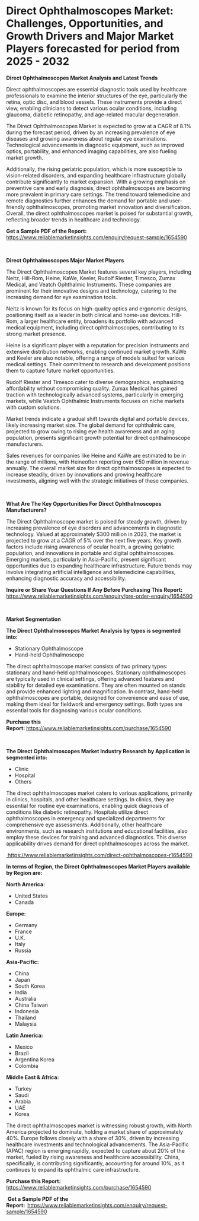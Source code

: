 <p><h1>Direct Ophthalmoscopes Market: Challenges, Opportunities, and Growth Drivers and Major Market Players forecasted for period from 2025 - 2032</h1></p><p><strong>Direct Ophthalmoscopes Market Analysis and Latest Trends</strong></p>
<p><p>Direct ophthalmoscopes are essential diagnostic tools used by healthcare professionals to examine the interior structures of the eye, particularly the retina, optic disc, and blood vessels. These instruments provide a direct view, enabling clinicians to detect various ocular conditions, including glaucoma, diabetic retinopathy, and age-related macular degeneration.</p><p>The Direct Ophthalmoscopes Market is expected to grow at a CAGR of 8.1% during the forecast period, driven by an increasing prevalence of eye diseases and growing awareness about regular eye examinations. Technological advancements in diagnostic equipment, such as improved optics, portability, and enhanced imaging capabilities, are also fueling market growth. </p><p>Additionally, the rising geriatric population, which is more susceptible to vision-related disorders, and expanding healthcare infrastructure globally contribute significantly to market expansion. With a growing emphasis on preventive care and early diagnosis, direct ophthalmoscopes are becoming more prevalent in primary care settings. The trend toward telemedicine and remote diagnostics further enhances the demand for portable and user-friendly ophthalmoscopes, promoting market innovation and diversification. Overall, the direct ophthalmoscopes market is poised for substantial growth, reflecting broader trends in healthcare and technology.</p></p>
<p><strong>Get a Sample PDF of the Report:&nbsp;</strong> <a href="https://www.reliablemarketinsights.com/enquiry/request-sample/1654590?utm_campaign=3383&utm_medium=2&utm_source=Github&utm_content=ia&utm_term=13042025&utm_id=direct-ophthalmoscopes">https://www.reliablemarketinsights.com/enquiry/request-sample/1654590</a></p>
<p>&nbsp;</p>
<p><strong>Direct Ophthalmoscopes Major Market Players</strong></p>
<p><p>The Direct Ophthalmoscopes Market features several key players, including Neitz, Hill-Rom, Heine, KaWe, Keeler, Rudolf Riester, Timesco, Zumax Medical, and Veatch Ophthalmic Instruments. These companies are prominent for their innovative designs and technology, catering to the increasing demand for eye examination tools.</p><p>Neitz is known for its focus on high-quality optics and ergonomic designs, positioning itself as a leader in both clinical and home-use devices. Hill-Rom, a larger healthcare entity, broadens its portfolio with advanced medical equipment, including direct ophthalmoscopes, contributing to its strong market presence.</p><p>Heine is a significant player with a reputation for precision instruments and extensive distribution networks, enabling continued market growth. KaWe and Keeler are also notable, offering a range of models suited for various medical settings. Their commitment to research and development positions them to capture future market opportunities.</p><p>Rudolf Riester and Timesco cater to diverse demographics, emphasizing affordability without compromising quality. Zumax Medical has gained traction with technologically advanced systems, particularly in emerging markets, while Veatch Ophthalmic Instruments focuses on niche markets with custom solutions.</p><p>Market trends indicate a gradual shift towards digital and portable devices, likely increasing market size. The global demand for ophthalmic care, projected to grow owing to rising eye health awareness and an aging population, presents significant growth potential for direct ophthalmoscope manufacturers.</p><p>Sales revenues for companies like Heine and KaWe are estimated to be in the range of millions, with Heineoften reporting over €50 million in revenue annually. The overall market size for direct ophthalmoscopes is expected to increase steadily, driven by innovations and growing healthcare investments, aligning well with the strategic initiatives of these companies.</p></p>
<p>&nbsp;</p>
<p><strong>What Are The Key Opportunities For Direct Ophthalmoscopes Manufacturers?</strong></p>
<p><p>The Direct Ophthalmoscope market is poised for steady growth, driven by increasing prevalence of eye disorders and advancements in diagnostic technology. Valued at approximately $300 million in 2023, the market is projected to grow at a CAGR of 5% over the next five years. Key growth factors include rising awareness of ocular health, a growing geriatric population, and innovations in portable and digital ophthalmoscopes. Emerging markets, particularly in Asia-Pacific, present significant opportunities due to expanding healthcare infrastructure. Future trends may involve integrating artificial intelligence and telemedicine capabilities, enhancing diagnostic accuracy and accessibility.</p></p>
<p><strong>Inquire or Share Your Questions If Any Before Purchasing This Report:</strong> <a href="https://www.reliablemarketinsights.com/enquiry/pre-order-enquiry/1654590?utm_campaign=3383&utm_medium=2&utm_source=Github&utm_content=ia&utm_term=13042025&utm_id=direct-ophthalmoscopes">https://www.reliablemarketinsights.com/enquiry/pre-order-enquiry/1654590</a></p>
<p>&nbsp;</p>
<p><strong>Market Segmentation</strong></p>
<p><strong>The Direct Ophthalmoscopes Market Analysis by types is segmented into:</strong></p>
<p><ul><li>Stationary Ophthalmoscope</li><li>Hand-held Ophthalmoscope</li></ul></p>
<p><p>The direct ophthalmoscope market consists of two primary types: stationary and hand-held ophthalmoscopes. Stationary ophthalmoscopes are typically used in clinical settings, offering advanced features and stability for detailed eye examinations. They are often mounted on stands and provide enhanced lighting and magnification. In contrast, hand-held ophthalmoscopes are portable, designed for convenience and ease of use, making them ideal for fieldwork and emergency settings. Both types are essential tools for diagnosing various ocular conditions.</p></p>
<p><strong>Purchase this Report:&nbsp;</strong><a href="https://www.reliablemarketinsights.com/purchase/1654590?utm_campaign=3383&utm_medium=2&utm_source=Github&utm_content=ia&utm_term=13042025&utm_id=direct-ophthalmoscopes">https://www.reliablemarketinsights.com/purchase/1654590</a></p>
<p>&nbsp;</p>
<p><strong>The Direct Ophthalmoscopes Market Industry Research by Application is segmented into:</strong></p>
<p><ul><li>Clinic</li><li>Hospital</li><li>Others</li></ul></p>
<p><p>The direct ophthalmoscopes market caters to various applications, primarily in clinics, hospitals, and other healthcare settings. In clinics, they are essential for routine eye examinations, enabling quick diagnosis of conditions like diabetic retinopathy. Hospitals utilize direct ophthalmoscopes in emergency and specialized departments for comprehensive eye assessments. Additionally, other healthcare environments, such as research institutions and educational facilities, also employ these devices for training and advanced diagnostics. This diverse applicability drives demand for direct ophthalmoscopes across the market.</p></p>
<p><a href="https://www.reliablemarketinsights.com/direct-ophthalmoscopes-r1654590?utm_campaign=3383&utm_medium=2&utm_source=Github&utm_content=ia&utm_term=13042025&utm_id=direct-ophthalmoscopes">&nbsp;https://www.reliablemarketinsights.com/direct-ophthalmoscopes-r1654590</a></p>
<p><strong>In terms of Region, the Direct Ophthalmoscopes Market Players available by Region are:</strong></p>
<p>
    <p> <strong> North America: </strong>
        <ul>
            <li>United States</li>
            <li>Canada</li>
        </ul>
        </p> 
    <p> <strong> Europe: </strong>
        <ul>
            <li>Germany</li>
            <li>France</li>
            <li>U.K.</li>
            <li>Italy</li>
            <li>Russia</li>
        </ul>
        </p> 
    <p> <strong> Asia-Pacific: </strong>
        <ul>
            <li>China</li>
            <li>Japan</li>
            <li>South Korea</li>
            <li>India</li>
            <li>Australia</li>
            <li>China Taiwan</li>
            <li>Indonesia</li>
            <li>Thailand</li>
            <li>Malaysia</li>
        </ul>
        </p> 
    <p> <strong> Latin America: </strong>
        <ul>
            <li>Mexico</li>
            <li>Brazil</li>
            <li>Argentina Korea</li>
            <li>Colombia</li>
        </ul>
        </p> 
    <p> <strong> Middle East & Africa: </strong>
        <ul>
            <li>Turkey</li>
            <li>Saudi</li>
            <li>Arabia</li>
            <li>UAE</li>
            <li>Korea</li>
        </ul>
    </p>
    </p>
<p><p>The direct ophthalmoscopes market is witnessing robust growth, with North America projected to dominate, holding a market share of approximately 40%. Europe follows closely with a share of 30%, driven by increasing healthcare investments and technological advancements. The Asia-Pacific (APAC) region is emerging rapidly, expected to capture about 20% of the market, fueled by rising awareness and healthcare accessibility. China, specifically, is contributing significantly, accounting for around 10%, as it continues to expand its ophthalmic care infrastructure.</p></p>
<p><strong>Purchase this Report: </strong><a href="https://www.reliablemarketinsights.com/purchase/1654590?utm_campaign=3383&utm_medium=2&utm_source=Github&utm_content=ia&utm_term=13042025&utm_id=direct-ophthalmoscopes">https://www.reliablemarketinsights.com/purchase/1654590</a></p>
<p>&nbsp;<strong>Get a Sample PDF of the Report:&nbsp;&nbsp;</strong><a href="https://www.reliablemarketinsights.com/enquiry/request-sample/1654590?utm_campaign=3383&utm_medium=2&utm_source=Github&utm_content=ia&utm_term=13042025&utm_id=direct-ophthalmoscopes">https://www.reliablemarketinsights.com/enquiry/request-sample/1654590</a></p>
<p><strong></strong></p>
<p><p></p><p></p><p></p></p>